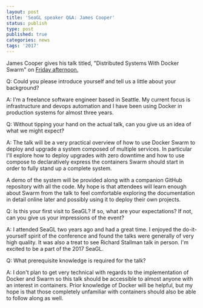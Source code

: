 ```yaml
---
layout: post
title: 'SeaGL speaker Q&A: James Cooper'
status: publish
type: post
published: true
categories: news
tags: '2017'
---
```


James Cooper gives his talk titled, "Distributed Systems With Docker Swarm" on [Friday afternoon.](https://osem.seagl.org/conferences/seagl2017/program/proposals/351)

Q: Could you please introduce yourself and tell us a little about your background?

A: I'm a freelance software engineer based in Seattle.  My current focus is infrastructure and devops automation and I have been using Docker in production systems for almost three years.

Q: Without tipping your hand on the actual talk, can you give us an idea of what we might expect?

A: The talk will be a very practical overview of how to use Docker Swarm to deploy and upgrade a system composed of multiple services.  In particular I'll explore how to deploy upgrades with zero downtime and how to use compose to declaratively express the containers Swarm should start in order to fully stand up a complete system.

A demo of the system will be provided along with a companion GitHub repository with all the code.  My hope is that attendees will learn enough about Swarm from the talk to feel comfortable exploring the documentation in detail online later and possibly using it to deploy their own projects.

Q: Is this your first visit to SeaGL? If so, what are your expectations? If not, can you give us your impressions of the event?

A: I attended SeaGL two years ago and had a great time. I enjoyed the do-it-yourself spirit of the conference and found the talks were generally of very high quality. It was also a treat to see Richard Stallman talk in person. I'm excited to be a part of the 2017 SeaGL.

Q: What prerequisite knowledge is required for the talk?

A: I don't plan to get very technical with regards to the implementation of Docker and Swarm so this talk should be accessible to almost anyone with an interest in containers.  Prior knowledge of Docker will be helpful, but my hope is that those completely unfamiliar with containers should also be able to follow along as well.

